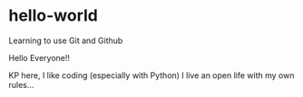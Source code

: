 # hello-world
Learning to use Git and Github

Hello Everyone!!

KP here, I like coding (especially with Python)
I live an open life with my own rules...
